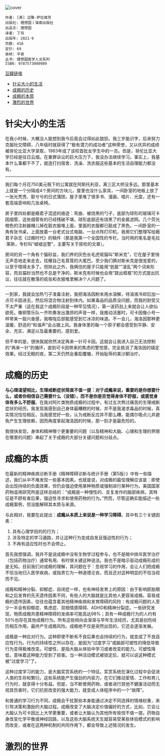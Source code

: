 ![cover](https://img2.doubanio.com/view/subject/s/public/s33974993.jpg)

    作者: [美] 迈雅·萨拉维茨
    出版社: 理想国丨海南出版社
    出品方: 理想国
    译者: 丁将
    出版年: 2021-9
    页数: 416
    定价: 69
    装帧: 平装
    丛书: 理想国医学人文系列
    ISBN: 9787573000989

[豆瓣链接](https://book.douban.com/subject/35571622/)

- [针尖大小的生活](#针尖大小的生活)
- [成瘾的历史](#成瘾的历史)
- [成瘾的本质](#成瘾的本质)
- [激烈的世界](#激烈的世界)

# 针尖大小的生活
在我小时候，大概没人能想到我今后竟会过得如此狼狈。我三岁能识字，后来努力克服社交障碍，八年级时就获得了“极有潜力的成功者”这种荣誉，又以优异的成绩被哥伦比亚大学录取，1983年成了该校首批女学生中的一员。但是，哥伦比亚大学已经是往日云烟。在重罪诉讼的巨大压力下，我没办法继续学习。事实上，我基本什么事都干不了，就连打扫宿舍、洗澡、洗衣服这些基本的生活自理能力都没有。

---

我们每个月花750美元租下的公寓就在阿斯托利亚，离三区大桥没多远。那里基本上就是一个分隔成4个房间的方块儿，屋里也没什么家具，一间卧室的地板上放了一张光秃秃、脏兮兮的日式蒲团，屋子里堆了很多书、漫画、唱片、光盘，还有一套高端音响和几张桌椅。

房子里四处都是瘾君子混迹的痕迹：弯曲、被烧黑的勺子，底部为球形的玻璃可卡因烟管，这些烟管有的已经残破不堪，球形底部还有烧黑了的金属滤网。几个荧光橙色的注射器帽儿掉在脏衣服堆上面，里面的衣服都已脏成了黑色。一间卧室的一角有张书桌，上面放着一台老式台式电脑、一台点阵打印机，我用它们整理写给瘾君子杂志《过瘾时代》的稿件（那是我第一个全国性的专栏，当时用的笔名是毛拉·莱斯，专栏叫“嘘嘘巡警”，主要写关于尿检的文章）。

房间的另一个角有个猫砂盆，我们养的灰色长毛虎斑猫叫“斯米克”，它在屋子里悄无声息地走来走去，炫耀自己毛茸茸的大尾巴。至少我们俩对斯米克是很宠爱的，以至于喂得太多了。但除此之外，我俩住的屋子只能用“肮脏”“凌乱”两个词来形容，而且猫砂当然也不总是干净的，斯米克有时候也会用“跳出框框”的方式提出抗议，往往就在散落的纸张和衣服堆里解决个人问题了。

---

一到家，我就会加热勺子准备注射，我把海洛因粉末用水溶解，待溶液冷却后加一点可卡因进去，然后将混合物注射到体内。如果毒品的品质没问题，而我的耐受又不太严重（这在我这个成瘾阶段是一种罕见情况），第一波药劲上来就会让人欲仙欲死。像铜管乐队一齐吹奏发出激昂的声音一样，我推动活塞时，可卡因像小号一样带来一股兴奋感，我喉咙后部能感受到它冰凉的味道。不一会儿，海洛因那种更温暖、舒适的“和谐声”会占据上风。我身体里的每一个原子都会感受到平静、安全、充实、满足以及最重要的，感到爱。

但不幸的是，很快我就欣然决定再来一针可卡因。这就会让我进入自己无法控制的“再来一针”的循环，直到可卡因带来的焦虑的警觉感，完全抵消了海洛因的镇定效果。经过无眠的夜，第二天仍然会重蹈覆辙，开始耻辱的美沙酮治疗。

# 成瘾的历史
**与心理渴望相比，生理戒断症状简直不值一提：对于成瘾来说，重要的是你想要什么，或者你相信自己需要什么（没错），而不是你是否觉得身体不舒服，或感觉身体有多么不舒服**。在我对阿片类物质成瘾的过程中，有过五次熬过痛苦的生理戒断症状的经历。我发现我感到自己身体最糟糕的时候，并不是我渴求毒品的时候，真实情况恰恰相反。当我感觉好一些，认为戒断反应并不那么糟，能偶尔吸点儿并避免产生生理依赖，因而再度拿起海洛因的时候，那一刻才是最危险的。

我很快发现，身体和精神哪个更重要的问题（以及精神和大脑、心理和生理的界限在哪里的问题）串起了关于成瘾的大部分关键问题和分歧点。

# 成瘾的本质
在最新的精神疾病诊断手册《精神障碍诊断与统计手册（第5版）》中有一些描述，我们从中不难发现一些基本因素。也就是说，对成瘾的最佳理解应该是：即使会出现持续的负面效果，但仍会强迫使用某种物质或强制进行某种行为。美国国家药物滥用研究所是这样总结的：“成瘾是一种慢性的、反复发作的脑部疾病，其特征是不顾有害后果，强迫性寻求和使用药物的行为。”然而，尽管这确实能描述一些成瘾案例，但没能解释其本质与来源。

与此相对，我要在此提出：**成瘾从本质上来说是一种学习障碍**。其中有三个关键因素：

1. 具有心理学目的的行为；
2. 涉及特定的学习通路，并让这种行为变成自发且强迫性的行为；
3. 不再有适应性时也不会停止。

首先我想强调，我并不是说成瘾中没有生物学过程参与，也不是暗中排斥医学治疗（包括药物治疗）通常有用、有时很关键这种说法。我也不是暗示驱动成瘾形成的是无知。目前我们对成瘾的理解，其问题在于：忽视学习的作用，会让人们把成瘾不恰当地归入医学疾病，或指责它为一种道德沦丧，而且还对这种明显的不恰当视而不见。

成瘾和精神分裂、抑郁症、自闭症一样，也有神经发育上的原因：由于影响胚胎期和之后发育的先天遗传因素不同，有些人的大脑就是比其他人更容易成瘾。容易成瘾的遗传因素，往往也蕴含着其他精神疾病和发育障碍的风险：有成瘾问题的人至少一半会有抑郁症、焦虑症、双相情感障碍、ADHD和精神分裂症。一些研究发现，物质成瘾共患精神障碍的发病率可能高达98%；具有一种成瘾行为的人约有50%也存在其他成瘾行为。所有这些倾向会渐渐与早年生活经历，尤其是创伤经历相互作用，最终产生成瘾风险。成瘾绝不仅是突然出现的，它还会逐渐发展。

成瘾是一种应对行为。这种即使不断有不良后果也会持续的行为，就变成了不良适应性行为。行为的持续性之所以存在，是因为“过度学习”或脑部可塑性的降低导致行为变得极难改变。可塑性，是指大脑从体验中学习或者改变的能力。可塑性降低，意味着这种能力受到了损害。当一种活动模式被锁定后，就可以说这种模式被“过度学习”了。

这种过度学习的能力，是大脑奖赏系统的一个特征。奖赏系统在演化过程中会促进人类的生存和繁衍。这些系统能产生强劲的内驱力，在它们推动爱情、工作和育儿行为时，就变得十分有益。但是，当不断使用药物，或者进行其他不健康活动而无视其伤害时，它们抗拒改变的强大能力，就变成人体程序中的一个“故障”。

和普通的学习行为不同，成瘾会干扰那些本身能通过决定不同选择的情绪权重，来引导决策和激励的大脑过程。成瘾改变了大脑决定价值偏好的方式，比如，它会让大脑认为可卡因比上大学更重要，或者让大脑认为其他所有愉悦不值一提。药物自身改变化学平衡或神经回路，以及这些大脑系统天生就容易受某些体验模式的影响而改变，或者在这两种机制的共同作用下，都会导致上述情况的发生。

# 激烈的世界





























